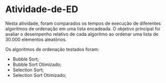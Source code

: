 # Atividade-de-ED
Nesta atividade, foram comparados os tempos de execução de diferentes algoritmos de ordenação em uma lista encadeada. O objetivo principal foi avaliar o desempenho relativo de cada algoritmo ao ordenar uma lista de 30.000 elementos aleatórios.

Os algoritmos de ordenação testados foram:

* Bubble Sort;
* Bubble Sort Otimizado;
* Selection Sort;
* Selection Sort Otimizado;
